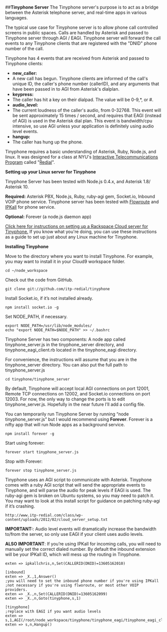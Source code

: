 ##**Tinyphone Server**
The Tinyphone server's purpose is to act as a bridge between the Asterisk telephone server, and real-time apps in various languages.

The typical use case for Tinyphone server is to allow phone call controlled screens in public spaces.  Calls are handled by Asterisk and passed to Tinyphone server through AGI / EAGI.  Tinyphone server will forward the call events to any Tinyphone clients that are registered with the "DNID" phone number of the call.

Tinyphone has 4 events that are received from Asterisk and passed to Tinyphone clients:
 - **new_caller:**
  - A new call has begun.  Tinyphone clients are informed of the call's unique ID, the caller's phone number (callerID), and any arguments that have been passed in to AGI from Asterisk's dialplan.
 - **keypress:**
  - The caller has hit a key on their dialpad.  The value will be 0-9,*, or #.
 - **audio_level:**
  - The current loudness of the caller's audio, from 0-32768.  This event will be sent approximately 15 times / second, and requires that EAGI (instead of AGI) is used in the Asterisk dial plan.  This event is bandwidth/cpu intensive, so use AGI unless your application is definitely using audio level events.
 - **hangup:**
  - The caller has hung up the phone.

Tinyphone requires a basic understanding of Asterisk, Ruby, Node.js, and linux.  It was designed for a class at NYU's [Interactive Telecommunications Program][1] called "[Redial][2]". 

**Setting up your Linux server for Tinyphone**

Tinyphone Server has been tested with Node.js 0.4.x, and Asterisk 1.8/ Asterisk 10.

**Required:** Asterisk PBX, Node.js, Ruby, ruby-agi gem, Socket.io, Inbound VOIP phone service.  Tinyphone server has been tested with [Flowroute](http://www.flowroute.com) and [IPKall](http://ipkall.com) for phone service.

**Optional:** Forever (a node.js daemon app) 

[Click here for instructions on setting up a Rackspace Cloud server for Tinyphone.](http://www.itp-redial.com/class/weekly-notes/week-7-notes/asterisk-on-rackspace-cloud)  If you know what you're doing, you can use these instructions as a guide to set up just about any Linux machine for Tinyphone.

**Installing Tinyphone**

Move to the directory where you want to install Tinyphone. For example, you may want to install it in your Cloud9 workspace folder.

    cd ~/node_workspace
Check out the code from GitHub.

    git clone git://github.com/itp-redial/tinyphone
Install Socket.io, if it’s not installed already.

    npm install socket.io -g
Set NODE_PATH, if necessary.

    export NODE_PATH=/usr/lib/node_modules/
    echo "export NODE_PATH=$NODE_PATH" >> ~/.bashrc
Tinyphone Server has two components: A node app called tinyphone\_server.js in the tinyphone\_server directory, and tinyphone\_eagi\_client.rb located in the tinyphone_eagi directory.

For convenience, the instructions will assume that you are in the tinyphone\_server directory. You can also put the full path to tinyphone\_server.js

    cd tinyphone/tinyphone_server
By default, Tinyphone will accept local AGI connections on port 12001, Remote TCP connections on 12002, and Socket.io connections on port 12003. For now, the only way to change the ports is to edit tinyphone_server.js. Hopefully in the near future I’ll add a config file.

You can temporarily run Tinyphone Server by running “node tinyphone_server.js” but I would recommend using **Forever**. Forever is a nifty app that will run Node apps as a background service.

    npm install forever -g

Start using forever:

    forever start tinyphone_server.js

Stop with Forever:

    forever stop tinyphone_server.js

Tinyphone uses an AGI script to communicate with Asterisk. Tinyphone comes with a ruby AGI script that will send the appropriate events to Tinyphone, and will parse the audio for peak levels if EAGI is used.
The ruby-agi gem is broken on Ubuntu systems, so you may need to patch it. You may want to look at this install script for guidance on patching ruby-agi if it’s crashing.

    http://www.itp-redial.com/class/wp-content/uploads/2012/02/cloud_server_setup.txt

**IMPORTANT:**: Audio level events will dramatically increase the bandwidth to/from the server, so only use EAGI if your client uses audio levels.

**ALSO IMPORTANT**: If you’re using IPKall for incoming calls, you will need to manually set the correct dialed number.  By default the inbound extension will be your IPKall ID, which will mess up the routing in Tinyphone.

    exten => ipkallchris,n,Set(CALLERID(DNID)=13605162010)
 
    [inbound]
    exten => _X.,1,Answer()
    ;you will need to set the inbound phone number if you're using IPKall
    ;not necessary if you're using flworoute, or most other VOIP providers.
    exten => _X.,n,Set(CALLERID(DNID)=13605162099)
    exten => _X.,n,Goto(tinyphone,s,1)
    
    [tinyphone]
    ;replace with EAGI if you want audio levels
    exten => s,1,AGI(/root/node_workspace/tinyphone/tinyphone_eagi/tinyphone_eagi_client.rb)
    exten => s,n,Hangup()


  [1]: http://itp.nyu.edu
  [2]: http://www.itp-redial.com